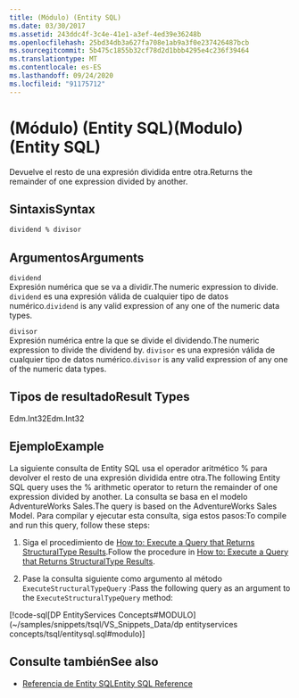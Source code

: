 ```yaml
---
title: (Módulo) (Entity SQL)
ms.date: 03/30/2017
ms.assetid: 243ddc4f-3c4e-41e1-a3ef-4ed39e36248b
ms.openlocfilehash: 25bd34db3a627fa708e1ab9a3f0e237426487bcb
ms.sourcegitcommit: 5b475c1855b32cf78d2d1bbb4295e4c236f39464
ms.translationtype: MT
ms.contentlocale: es-ES
ms.lasthandoff: 09/24/2020
ms.locfileid: "91175712"
---
```

# <a name="modulo-entity-sql"></a><span data-ttu-id="887d4-102">(Módulo) (Entity SQL)</span><span class="sxs-lookup"><span data-stu-id="887d4-102">(Modulo) (Entity SQL)</span></span>

<span data-ttu-id="887d4-103">Devuelve el resto de una expresión dividida entre otra.</span><span class="sxs-lookup"><span data-stu-id="887d4-103">Returns the remainder of one expression divided by another.</span></span>  
  
## <a name="syntax"></a><span data-ttu-id="887d4-104">Sintaxis</span><span class="sxs-lookup"><span data-stu-id="887d4-104">Syntax</span></span>  
  
```sql  
dividend % divisor  
```  
  
## <a name="arguments"></a><span data-ttu-id="887d4-105">Argumentos</span><span class="sxs-lookup"><span data-stu-id="887d4-105">Arguments</span></span>  

 `dividend`  
 <span data-ttu-id="887d4-106">Expresión numérica que se va a dividir.</span><span class="sxs-lookup"><span data-stu-id="887d4-106">The numeric expression to divide.</span></span> <span data-ttu-id="887d4-107">`dividend` es una expresión válida de cualquier tipo de datos numérico.</span><span class="sxs-lookup"><span data-stu-id="887d4-107">`dividend` is any valid expression of any one of the numeric data types.</span></span>  
  
 `divisor`  
 <span data-ttu-id="887d4-108">Expresión numérica entre la que se divide el dividendo.</span><span class="sxs-lookup"><span data-stu-id="887d4-108">The numeric expression to divide the dividend by.</span></span> <span data-ttu-id="887d4-109">`divisor` es una expresión válida de cualquier tipo de datos numérico.</span><span class="sxs-lookup"><span data-stu-id="887d4-109">`divisor` is any valid expression of any one of the numeric data types.</span></span>  
  
## <a name="result-types"></a><span data-ttu-id="887d4-110">Tipos de resultado</span><span class="sxs-lookup"><span data-stu-id="887d4-110">Result Types</span></span>  

 <span data-ttu-id="887d4-111">Edm.Int32</span><span class="sxs-lookup"><span data-stu-id="887d4-111">Edm.Int32</span></span>  
  
## <a name="example"></a><span data-ttu-id="887d4-112">Ejemplo</span><span class="sxs-lookup"><span data-stu-id="887d4-112">Example</span></span>  

 <span data-ttu-id="887d4-113">La siguiente consulta de Entity SQL usa el operador aritmético % para devolver el resto de una expresión dividida entre otra.</span><span class="sxs-lookup"><span data-stu-id="887d4-113">The following Entity SQL query uses the % arithmetic operator to return the remainder of one expression divided by another.</span></span> <span data-ttu-id="887d4-114">La consulta se basa en el modelo AdventureWorks Sales.</span><span class="sxs-lookup"><span data-stu-id="887d4-114">The query is based on the AdventureWorks Sales Model.</span></span> <span data-ttu-id="887d4-115">Para compilar y ejecutar esta consulta, siga estos pasos:</span><span class="sxs-lookup"><span data-stu-id="887d4-115">To compile and run this query, follow these steps:</span></span>  
  
1. <span data-ttu-id="887d4-116">Siga el procedimiento de [How to: Execute a Query that Returns StructuralType Results](../how-to-execute-a-query-that-returns-structuraltype-results.md).</span><span class="sxs-lookup"><span data-stu-id="887d4-116">Follow the procedure in [How to: Execute a Query that Returns StructuralType Results](../how-to-execute-a-query-that-returns-structuraltype-results.md).</span></span>  
  
2. <span data-ttu-id="887d4-117">Pase la consulta siguiente como argumento al método `ExecuteStructuralTypeQuery` :</span><span class="sxs-lookup"><span data-stu-id="887d4-117">Pass the following query as an argument to the `ExecuteStructuralTypeQuery` method:</span></span>  
  
 [!code-sql[DP EntityServices Concepts#MODULO](~/samples/snippets/tsql/VS_Snippets_Data/dp entityservices concepts/tsql/entitysql.sql#modulo)]  
  
## <a name="see-also"></a><span data-ttu-id="887d4-118">Consulte también</span><span class="sxs-lookup"><span data-stu-id="887d4-118">See also</span></span>

- [<span data-ttu-id="887d4-119">Referencia de Entity SQL</span><span class="sxs-lookup"><span data-stu-id="887d4-119">Entity SQL Reference</span></span>](entity-sql-reference.md)
